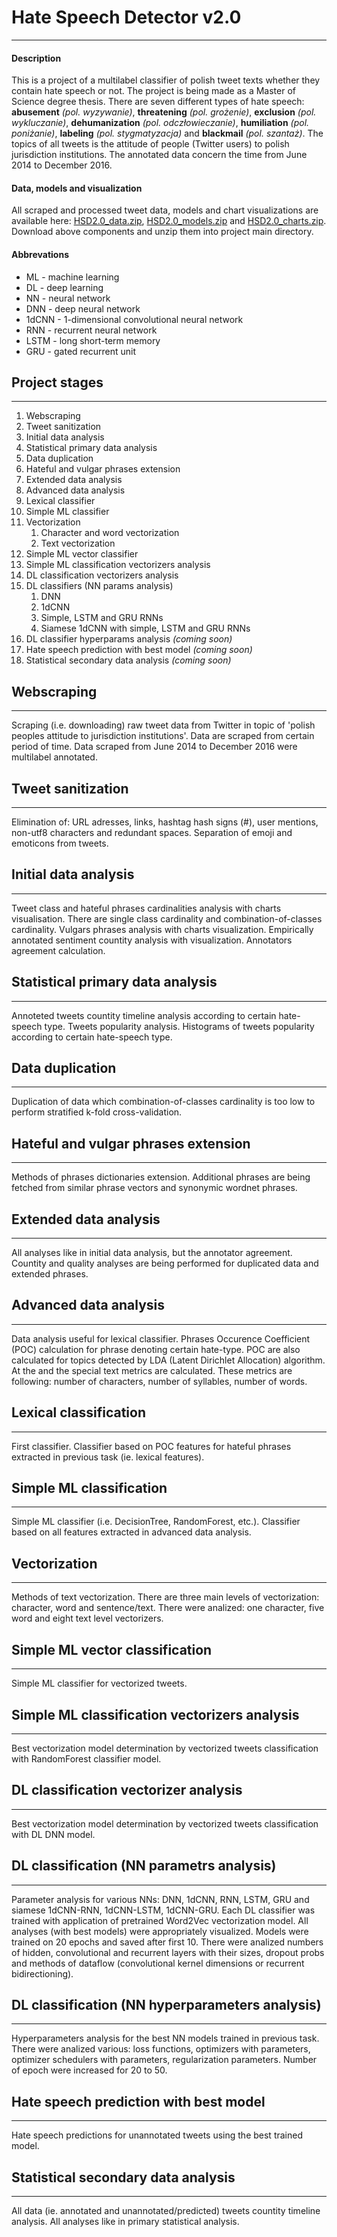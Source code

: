 # Hate Speech Detector v2.0
---
#### Description
This is a project of a multilabel classifier of polish tweet texts whether they contain hate speech or not. The project is being made as a Master of Science degree thesis. There are seven different types of hate speech: **abusement** *(pol. wyzywanie)*, **threatening** *(pol. grożenie)*, **exclusion** *(pol. wykluczanie)*, **dehumanization** *(pol. odczłowieczanie)*, **humiliation** *(pol. poniżanie)*, **labeling** *(pol. stygmatyzacja)* and **blackmail** *(pol. szantaż)*. The topics of all tweets is the attitude of people (Twitter users) to polish jurisdiction institutions. The annotated data concern the time from June 2014 to December 2016.
#### Data, models and visualization
All scraped and processed tweet data, models and chart visualizations are available here: [HSD2.0_data.zip](https://drive.google.com/file/d/1Cg1mulD2AAp7jiQ1ShZp8xgRtBODiLVg/view?usp=sharing), [HSD2.0_models.zip](https://drive.google.com/file/d/19QzvSJQ1n663e2MAV_AtZtZSs-Ts9vJF/view?usp=sharing) and [HSD2.0_charts.zip](https://drive.google.com/file/d/1mErHvy8aLiFhXP6NBCNQ_ZNRuOYRzDQ1/view?usp=sharing). Download above components and unzip them into project main directory.
#### Abbrevations
* ML - machine learning
* DL - deep learning
* NN - neural network
* DNN - deep neural network
* 1dCNN - 1-dimensional convolutional neural network
* RNN - recurrent neural network
* LSTM - long short-term memory
* GRU - gated recurrent unit

## Project stages
---
1. Webscraping
2. Tweet sanitization
3. Initial data analysis
4. Statistical primary data analysis
5. Data duplication
6. Hateful and vulgar phrases extension
7. Extended data analysis
8. Advanced data analysis
9. Lexical classifier
10. Simple ML classifier
11. Vectorization
    1. Character and word vectorization
    2. Text vectorization
12. Simple ML vector classifier
13. Simple ML classification vectorizers analysis
14. DL classification vectorizers analysis
15. DL classifiers (NN params analysis)
    1. DNN
    2. 1dCNN
    3. Simple, LSTM and GRU RNNs
    4. Siamese 1dCNN with simple, LSTM and GRU RNNs
16. DL classifier hyperparams analysis *(coming soon)*
17. Hate speech prediction with best model *(coming soon)*
18. Statistical secondary data analysis *(coming soon)*

## Webscraping
---
Scraping (i.e. downloading) raw tweet data from Twitter in topic of 'polish peoples attitude to jurisdiction institutions'. Data are scraped from certain period of time. Data scraped from June 2014 to December 2016 were multilabel annotated.

## Tweet sanitization
---
Elimination of: URL adresses, links, hashtag hash signs (#), user mentions, non-utf8 characters and redundant spaces. Separation of emoji and emoticons from tweets.

## Initial data analysis
---
Tweet class and hateful phrases cardinalities analysis with charts visualisation. There are single class cardinality and combination-of-classes cardinality. Vulgars phrases analysis with charts visualization. Empirically annotated sentiment countity analysis with visualization. Annotators agreement calculation.

## Statistical primary data analysis
---
Annoteted tweets countity timeline analysis according to certain hate-speech type. Tweets popularity analysis. Histograms of tweets popularity according to certain hate-speech type.

## Data duplication
---
Duplication of data which combination-of-classes cardinality is too low to perform stratified k-fold cross-validation.

## Hateful and vulgar phrases extension
---
Methods of phrases dictionaries extension. Additional phrases are being fetched from similar phrase vectors and synonymic wordnet phrases.

## Extended data analysis
---
All analyses like in initial data analysis, but the annotator agreement. Countity and quality analyses are being performed for duplicated data and extended phrases.

## Advanced data analysis
---
Data analysis useful for lexical classifier. Phrases Occurence Coefficient (POC) calculation for phrase denoting certain hate-type. POC are also calculated for topics detected by LDA (Latent Dirichlet Allocation) algorithm. At the and the special text metrics are calculated. These metrics are following: number of characters, number of syllables, number of words.

## Lexical classification
---
First classifier. Classifier based on POC features for hateful phrases extracted in previous task (ie. lexical features).

## Simple ML classification
---
Simple ML classifier (i.e. DecisionTree, RandomForest, etc.). Classifier based on all features extracted in advanced data analysis.

## Vectorization
---
Methods of text vectorization. There are three main levels of vectorization: character, word and sentence/text. There were analized: one character, five word and eight text level vectorizers.

## Simple ML vector classification
---
Simple ML classifier for vectorized tweets.

## Simple ML classification vectorizers analysis
---
Best vectorization model determination by vectorized tweets classification with RandomForest classifier model.

## DL classification vectorizer analysis
---
Best vectorization model determination by vectorized tweets classification with DL DNN model.

## DL classification (NN parametrs analysis)
---
Parameter analysis for various NNs: DNN, 1dCNN, RNN, LSTM, GRU and siamese 1dCNN-RNN, 1dCNN-LSTM, 1dCNN-GRU. Each DL classifier was trained with application of pretrained Word2Vec vectorization model. All analyses (with best models) were appropriately visualized. Models were trained on 20 epochs and saved after first 10.
There were analized numbers of hidden, convolutional and recurrent layers with their sizes, dropout probs and methods of dataflow (convolutional kernel dimensions or recurrent bidirectioning).

## DL classification (NN hyperparameters analysis)
---
Hyperparameters analysis for the best NN models trained in previous task. There were analized various: loss functions, optimizers with parameters, optimizer schedulers with parameters, regularization parameters. Number of epoch were increased for 20 to 50.

## Hate speech prediction with best model
---
Hate speech predictions for unannotated tweets using the best trained model.

## Statistical secondary data analysis
---
All data (ie. annotated and unannotated/predicted) tweets countity timeline analysis. All analyses like in primary statistical analysis.
